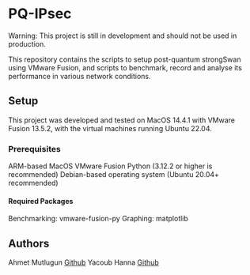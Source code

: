 # PQ-IPsec

Warning: This project is still in development and should not be used in production.

This repository contains the scripts to setup post-quantum strongSwan using VMware Fusion, and scripts to benchmark, record and analyse its performance in various network conditions.

## Setup

This project was developed and tested on MacOS 14.4.1 with VMware Fusion 13.5.2, with the virtual machines running Ubuntu 22.04.

### Prerequisites

ARM-based MacOS
VMware Fusion
Python (3.12.2 or higher is recommended)
Debian-based operating system (Ubuntu 20.04+ recommended)

#### Required Packages

Benchmarking: vmware-fusion-py
Graphing: matplotlib

## Authors

Ahmet Mutlugun [Github](https://github.com/ahmetmutlugun)
Yacoub Hanna [Github](https://github.com/yacoubhanna)
